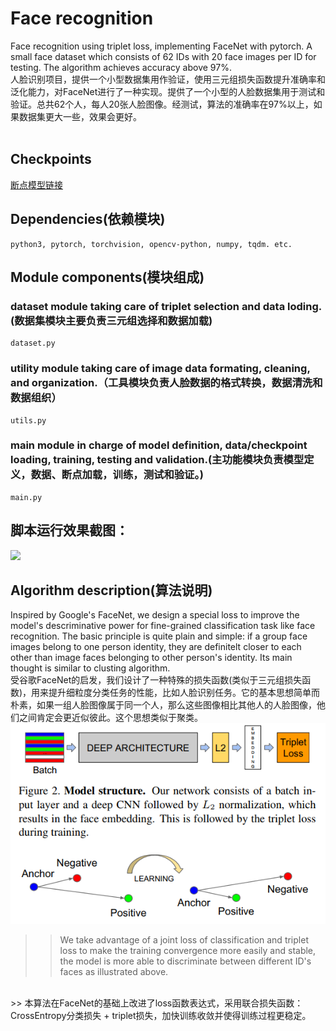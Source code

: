 # Face recognition
  Face recognition using triplet loss, implementing FaceNet with pytorch. A small face dataset which consists of 62 IDs with 20 face images per ID for testing. The algorithm achieves accuracy above 97%.
</br>
  人脸识别项目，提供一个小型数据集用作验证，使用三元组损失函数提升准确率和泛化能力，对FaceNet进行了一种实现。提供了一个小型的人脸数据集用于测试和验证。总共62个人，每人20张人脸图像。经测试，算法的准确率在97%以上，如果数据集更大一些，效果会更好。
</br> </br>
## Checkpoints
[断点模型链接](https://pan.baidu.com/s/1FXffkWIU-lBOFgshwW7QaA)
</br>
## Dependencies(依赖模块)
    python3, pytorch, torchvision, opencv-python, numpy, tqdm. etc.
## Module components(模块组成)
### dataset module taking care of triplet selection and data loding.(数据集模块主要负责三元组选择和数据加载)
    dataset.py
### utility module taking care of image data formating, cleaning, and organization.（工具模块负责人脸数据的格式转换，数据清洗和数据组织）
    utils.py
### main module in charge of model definition, data/checkpoint loading, training, testing and validation.(主功能模块负责模型定义，数据、断点加载，训练，测试和验证。)
    main.py
## 脚本运行效果截图：
![](https://github.com/CaptainEven/FaceRecognition/blob/master/training.png)
</br>

## Algorithm description(算法说明)
  Inspired by Google's FaceNet, we design a special loss to improve the model's descriminative power for fine-grained classification task   like face recognition. The basic principle is quite plain and simple: if a group face images belong to one person identity, they are definitelt closer to each other than image faces belonging to other person's identity. Its main thought is similar to clusting algorithm.
</br>
  受谷歌FaceNet的启发，我们设计了一种特殊的损失函数(类似于三元组损失函数)，用来提升细粒度分类任务的性能，比如人脸识别任务。它的基本思想简单而朴素，如果一组人脸图像属于同一个人，那么这些图像相比其他人的人脸图像，他们之间肯定会更近似彼此。这个思想类似于聚类。
 </br>
![](https://github.com/CaptainEven/Face-recognition-/blob/master/description.png)
>> We take advantage of a joint loss of classification and triplet loss to make the training convergence more easily and stable, the model is more able to discriminate between different ID's faces as illustrated above.
</br>
>> 本算法在FaceNet的基础上改进了loss函数表达式，采用联合损失函数：CrossEntropy分类损失 + triplet损失，加快训练收敛并使得训练过程更稳定。
